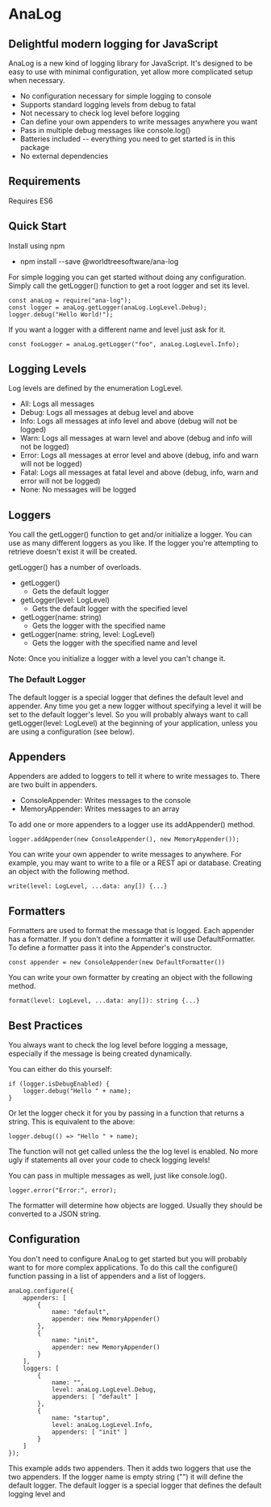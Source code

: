# AnaLog
## Delightful modern logging for JavaScript

AnaLog is a new kind of logging library for JavaScript.
It's designed to be easy to use with minimal configuration, yet allow more complicated setup when necessary.

- No configuration necessary for simple logging to console
- Supports standard logging levels from debug to fatal
- Not necessary to check log level before logging
- Can define your own appenders to write messages anywhere you want
- Pass in multiple debug messages like console.log()
- Batteries included -- everything you need to get started is in this package
- No external dependencies

## Requirements
Requires ES6

## Quick Start
Install using npm
- npm install --save @worldtreesoftware/ana-log

For simple logging you can get started without doing any configuration.
Simply call the getLogger() function to get a root logger and set its level.

    const anaLog = require("ana-log");
    const logger = anaLog.getLogger(anaLog.LogLevel.Debug);
    logger.debug("Hello World!");

If you want a logger with a different name and level just ask for it.

    const fooLogger = anaLog.getLogger("foo", anaLog.LogLevel.Info);

## Logging Levels
Log levels are defined by the enumeration LogLevel.

- All: Logs all messages
- Debug: Logs all messages at debug level and above
- Info: Logs all messages at info level and above (debug will not be logged)
- Warn: Logs all messages at warn level and above (debug and info will not be logged)
- Error: Logs all messages at error level and above (debug, info and warn will not be logged)
- Fatal: Logs all messages at fatal level and above (debug, info, warn and error will not be logged)
- None: No messages will be logged

## Loggers
You call the getLogger() function to get and/or initialize a logger.
You can use as many different loggers as you like.
If the logger you're attempting to retrieve doesn't exist it will be created.

getLogger() has a number of overloads.

- getLogger()
    - Gets the default logger
- getLogger(level: LogLevel)
    - Gets the default logger with the specified level
- getLogger(name: string)
    - Gets the logger with the specified name
- getLogger(name: string, level: LogLevel)
    - Gets the logger with the specified name and level

Note: Once you initialize a logger with a level you can't change it.

### The Default Logger
The default logger is a special logger that defines the default level and appender.
Any time you get a new logger without specifying a level it will be set to the default logger's level.
So you will probably always want to call getLogger(level: LogLevel) at the beginning of your application, unless you are using a configuration (see below).

## Appenders
Appenders are added to loggers to tell it where to write messages to.
There are two built in appenders.

- ConsoleAppender: Writes messages to the console
- MemoryAppender: Writes messages to an array

To add one or more appenders to a logger use its addAppender() method.

    logger.addAppender(new ConsoleAppender(), new MemoryAppender());

You can write your own appender to write messages to anywhere.
For example, you may want to write to a file or a REST api or database.
Creating an object with the following method.

    write(level: LogLevel, ...data: any[]) {...}

## Formatters
Formatters are used to format the message that is logged. Each appender has a formatter.
If you don't define a formatter it will use DefaultFormatter.
To define a formatter pass it into the Appender's constructor.

    const appender = new ConsoleAppender(new DefaultFormatter())

You can write your own formatter by creating an object with the following method.

    format(level: LogLevel, ...data: any[]): string {...}

## Best Practices
You always want to check the log level before logging a message, especially if the message is being created dynamically.

You can either do this yourself:

    if (logger.isDebugEnabled) {
        logger.debug("Hello " + name);
    }

Or let the logger check it for you by passing in a function that returns a string. This is equivalent to the above:

    logger.debug(() => "Hello " + name);

The function will not get called unless the the log level is enabled.
No more ugly if statements all over your code to check logging levels!

You can pass in multiple messages as well, just like console.log().

    logger.error("Error:", error);

The formatter will determine how objects are logged. Usually they should be converted to a JSON string.

## Configuration
You don't need to configure AnaLog to get started but you will probably want to for more complex applications.
To do this call the configure() function passing in a list of appenders and a list of loggers.

    anaLog.configure({
        appenders: [
            {
                name: "default",
                appender: new MemoryAppender()
            },
            {
                name: "init",
                appender: new MemoryAppender()
            }
        ],
        loggers: [
            {
                name: "",
                level: anaLog.LogLevel.Debug,
                appenders: [ "default" ]
            },
            {
                name: "startup",
                level: anaLog.LogLevel.Info,
                appenders: [ "init" ]
            }
        ]
    });

This example adds two appenders. Then it adds two loggers that use the two appenders.
If the logger name is empty string ("") it will define the default logger.
The default logger is a special logger that defines the default logging level and 